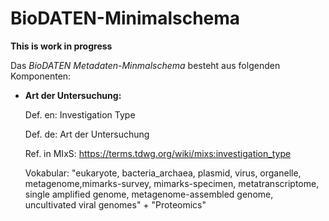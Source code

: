 # BioDATEN-Minimalschema

**This is work in progress**


Das *BioDATEN Metadaten-Minmalschema* besteht aus folgenden Komponenten:

- **Art der Untersuchung:**

    Def. en: Investigation Type

    Def. de: Art der Untersuchung

    Ref. in MIxS: https://terms.tdwg.org/wiki/mixs:investigation_type 

    Vokabular: "eukaryote, bacteria_archaea, plasmid, virus, organelle, metagenome,mimarks-survey, mimarks-specimen, metatranscriptome, single amplified genome, metagenome-assembled genome, uncultivated viral genomes" + "Proteomics"
